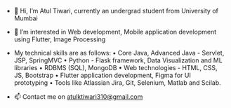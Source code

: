 - 👋 Hi, I’m Atul Tiwari, currently an undergrad student from University of Mumbai
- 👀 I’m interested in Web development, Mobile application development using Flutter, Image Processing
- My technical skills are as follows:
• Core Java, Advanced Java - Servlet, JSP, SpringMVC
• Python - Flask framework, Data Visualization and ML libraries
• RDBMS (SQL), MongoDB
• Web technologies - HTML, CSS, JS, Bootstrap
• Flutter application development, Figma for UI prototyping
• Tools like Atlassian Jira, Git, Selenium, Matlab and Scilab.

- 📫 Contact me on atulktiwari310@gmail.com

<!---
imatulkt/imatulkt is a ✨ special ✨ repository because its `README.md` (this file) appears on your GitHub profile.
You can click the Preview link to take a look at your changes.
--->
